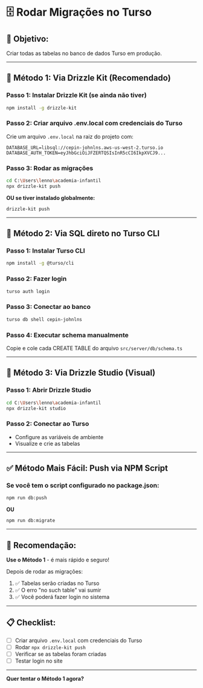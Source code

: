 # 🗄️ Rodar Migrações no Turso

## 🎯 Objetivo:
Criar todas as tabelas no banco de dados Turso em produção.

---

## 📝 Método 1: Via Drizzle Kit (Recomendado)

### Passo 1: Instalar Drizzle Kit (se ainda não tiver)
```bash
npm install -g drizzle-kit
```

### Passo 2: Criar arquivo .env.local com credenciais do Turso
Crie um arquivo `.env.local` na raiz do projeto com:

```env
DATABASE_URL=libsql://cepin-johnlns.aws-us-west-2.turso.io
DATABASE_AUTH_TOKEN=eyJhbGciOiJFZERTQSIsInR5cCI6IkpXVCJ9...
```

### Passo 3: Rodar as migrações
```bash
cd C:\Users\lenno\academia-infantil
npx drizzle-kit push
```

**OU se tiver instalado globalmente:**
```bash
drizzle-kit push
```

---

## 📝 Método 2: Via SQL direto no Turso CLI

### Passo 1: Instalar Turso CLI
```bash
npm install -g @turso/cli
```

### Passo 2: Fazer login
```bash
turso auth login
```

### Passo 3: Conectar ao banco
```bash
turso db shell cepin-johnlns
```

### Passo 4: Executar schema manualmente
Copie e cole cada CREATE TABLE do arquivo `src/server/db/schema.ts`

---

## 📝 Método 3: Via Drizzle Studio (Visual)

### Passo 1: Abrir Drizzle Studio
```bash
cd C:\Users\lenno\academia-infantil
npx drizzle-kit studio
```

### Passo 2: Conectar ao Turso
- Configure as variáveis de ambiente
- Visualize e crie as tabelas

---

## ✅ Método Mais Fácil: Push via NPM Script

### Se você tem o script configurado no package.json:

```bash
npm run db:push
```

**OU**

```bash
npm run db:migrate
```

---

## 🎯 Recomendação:

**Use o Método 1** - é mais rápido e seguro!

Depois de rodar as migrações:
1. ✅ Tabelas serão criadas no Turso
2. ✅ O erro "no such table" vai sumir
3. ✅ Você poderá fazer login no sistema

---

## 📋 Checklist:

- [ ] Criar arquivo `.env.local` com credenciais do Turso
- [ ] Rodar `npx drizzle-kit push`
- [ ] Verificar se as tabelas foram criadas
- [ ] Testar login no site

---

**Quer tentar o Método 1 agora?**

